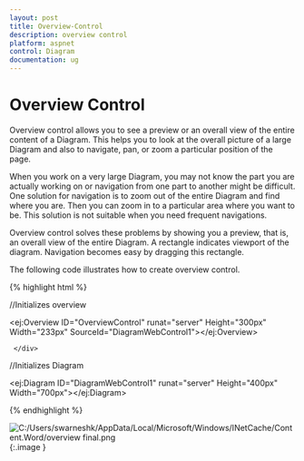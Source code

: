 ```yaml
---
layout: post
title: Overview-Control
description: overview control
platform: aspnet
control: Diagram
documentation: ug
---
```


# Overview Control

Overview control allows you to see a preview or an overall view of the entire content of a Diagram. This helps you to look at the overall picture of a large Diagram and also to navigate, pan, or zoom a particular position of the page.

When you work on a very large Diagram, you may not know the part you are actually working on or navigation from one part to another might be difficult. One solution for navigation is to zoom out of the entire Diagram and find where you are. Then you can zoom in to a particular area where you want to be. This solution is not suitable when you need frequent navigations.

Overview control solves these problems by showing you a preview, that is, an overall view of the entire Diagram. A rectangle indicates viewport of the diagram. Navigation becomes easy by dragging this rectangle.

The following code illustrates how to create overview control.

{% highlight html %}

//Initializes overview

<ej:Overview ID="OverviewControl" runat="server" Height="300px" Width="233px" SourceId="DiagramWebControl1"></ej:Overview>   

     </div>

</div>

//Initializes Diagram

<ej:Diagram ID="DiagramWebControl1" runat="server" Height="400px" Width="700px"></ej:Diagram>





{% endhighlight %}



 ![C:/Users/swarneshk/AppData/Local/Microsoft/Windows/INetCache/Content.Word/overview final.png](Overview-Control_images/Overview-Control_img1.png)
{:.image }


